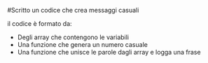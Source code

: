 #Scritto un codice che crea messaggi casuali

il codice è formato da:

+ Degli array che contengono le variabili
+ Una funzione che genera un numero casuale
+ Una funzione che unisce le parole dagli array e logga una frase